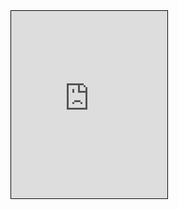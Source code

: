 <iframe src="https://pomodoro-tracker.com/#" width="250" height="300" style="border:1px solid black;">  
</iframe>